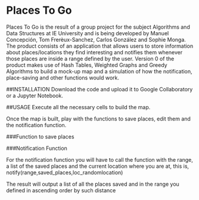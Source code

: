 # Places To Go
Places To Go is the result of a group project for the subject Algorithms and Data Structures at IE University and is being developed by Manuel Concepción, Tom Frerèux-Sanchez, Carlos González and Sophie Monga. The product consists of an application that allows users to store information about places/locations they find interesting and notifies them whenever those places are inside a range defined by the user. Version 0 of the product makes use of Hash Tables, Weighted Graphs and Greedy Algorithms to build a mock-up map and a simulation of how the notification, place-saving and other functions would work.

##INSTALLATION
Download the code and upload it to Google Collaboratory or a Jupyter Notebook.

##USAGE
Execute all the necessary cells to build the map.

Once the map is built, play with the functions to save places, edit them and the notification function.

###Function to save places

###Notification Function

For the notification function you will have to call the function with the range, a list of the saved places and the current location where you are at, this is, notify(range,saved_places,loc_randomlocation)

The result will output a list of all the places saved and in the range you defined in ascending order by such distance
